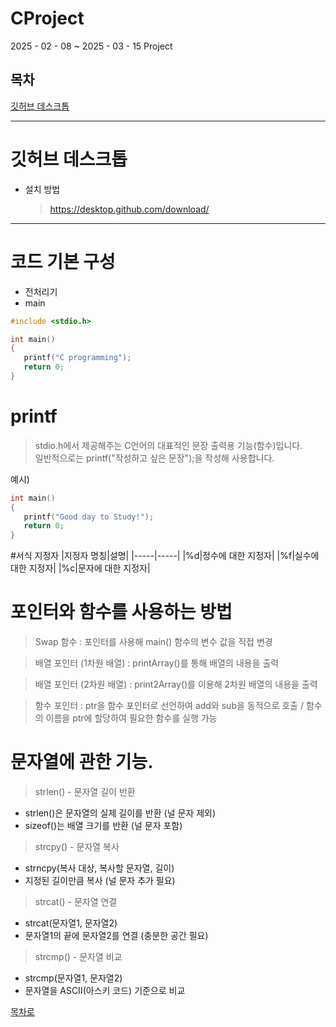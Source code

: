 # CProject
 2025 - 02 - 08 ~ 2025 - 03 - 15 Project

## 목차
[깃허브 데스크톱](#깃허브-데스크톱)
<hr/>

# 깃허브 데스크톱

+ 설치 방법
  > https://desktop.github.com/download/

<hr/>

# 코드 기본 구성
+ 전처리기
+ main

```c
#include <stdio.h>

int main()
{
   printf("C programming");
   return 0;
}
```
# printf
> stdio.h에서 제공해주는 C언어의 대표적인 문장 출력용 기능(함수)입니다.<br>
> 일반적으로는 printf("작성하고 싶은 문장");을 작성해 사용합니다.

예시)
```c
int main()
{
   printf("Good day to Study!");
   return 0;
}
```
#서식 지정자
|지정자 명칭|설명|
|-----|-----|
|%d|정수에 대한 지정자|
|%f|실수에 대한 지정자|
|%c|문자에 대한 지정자|


# 포인터와 함수를 사용하는 방법
> Swap 함수 : 포인터를 사용해 main() 함수의 변수 값을 직접 변경

> 배열 포인터 (1차원 배열) : printArray()를 통해 배열의 내용을 출력

> 배열 포인터 (2차원 배열) : print2Array()를 이용해 2차원 배열의 내용을 출력

> 함수 포인터 : ptr을 함수 포인터로 선언하여 add와 sub을 동적으로 호출 / 함수의 이름을 ptr에 할당하여 필요한 함수를 실행 가능

# 문자열에 관한 기능.
> strlen() - 문자열 길이 반환
+ strlen()은 문자열의 실제 길이를 반환 (널 문자 제외)
+ sizeof()는 배열 크기를 반환 (널 문자 포함)
> strcpy() - 문자열 복사
+ strncpy(복사 대상, 복사할 문자열, 길이)
+ 지정된 길이만큼 복사 (널 문자 추가 필요)
> strcat() - 문자열 연결
+ strcat(문자열1, 문자열2)
+ 문자열1의 끝에 문자열2를 연결 (충분한 공간 필요)
> strcmp() - 문자열 비교
+ strcmp(문자열1, 문자열2)
+ 문자열을 ASCII(아스키 코드) 기준으로 비교

[목차로](#목차)
